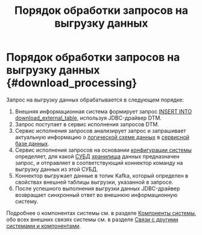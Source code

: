 ﻿---
layout: default
title: Порядок обработки запросов на выгрузку данных
nav_order: 4
parent: Связи с другими системами и компонентами
grand_parent: Обзор понятий, компонентов и связей
has_children: false
has_toc: false
---

# Порядок обработки запросов на выгрузку данных {#download_processing}

Запрос на выгрузку данных обрабатывается в следующем порядке:
1.  Внешняя информационная система формирует запрос [INSERT INTO download_external_table](../../../reference/sql_plus_requests/INSERT_INTO_download_external_table/INSERT_INTO_download_external_table.md), 
    используя JDBC-драйвер DTM.
2.  Запрос поступает в сервис исполнения запросов DTM.
3.  Сервис исполнения запросов анализирует запрос и запрашивает актуальную информацию о 
    [логической схеме данных](../../main_concepts/logical_schema/logical_schema.md) 
    в [сервисной базе данных](../../main_concepts/service_db/service_db.md).
4.  Сервис исполнения запросов на основании [конфигурации системы](../../../maintenance/configuration/system/system.md) 
    определяет, для какой [СУБД](../../../introduction/supported_DBMS/supported_DBMS.md) 
    [хранилища](../../main_concepts/data_storage/data_storage.md) данных предназначен запрос, 
    и отправляет в соответствующий коннектор команду на выгрузку данных из этой СУБД.
5.  Коннектор выгружает данные в топик Kafka, который определен в свойствах внешней таблицы выгрузки, 
    указанной в запросе.
6.  После успешного выполнения выгрузки данных JDBC-драйвер возвращает синхронный ответ во внешнюю 
    информационную систему.
    
Подробнее о компонентах системы см. в разделе [Компоненты системы](../../components/components.md), 
обо всех внешних связях системы см. в разделе [Связи с другими системами и компонентами](../interactions.md).